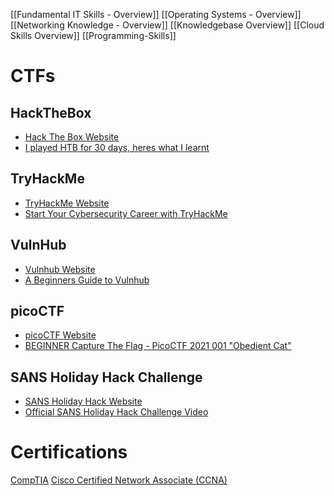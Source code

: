 [[Fundamental IT Skills - Overview]]
[[Operating Systems - Overview]]
[[Networking Knowledge - Overview]]
[[Knowledgebase Overview]]
[[Cloud Skills Overview]]
[[Programming-Skills]]

# CTFs
## HackTheBox

- [Hack The Box Website](https://www.hackthebox.com/)
- [I played HTB for 30 days, heres what I learnt](https://www.youtube.com/watch?v=bPv5pb7AcYs)

## TryHackMe

- [TryHackMe Website](https://tryhackme.com/)
- [Start Your Cybersecurity Career with TryHackMe](https://www.youtube.com/watch?v=HPF8y_gDP7w)

## VulnHub

- [Vulnhub Website](https://www.vulnhub.com/)
- [A Beginners Guide to Vulnhub](https://medium.com/@gavinloughridge/a-beginners-guide-to-vulnhub-part-1-52b06466635d)

## picoCTF

- [picoCTF Website](https://picoctf.org/)
- [BEGINNER Capture The Flag - PicoCTF 2021 001 "Obedient Cat"](https://www.youtube.com/watch?v=P07NH5F-t3s)

## SANS Holiday Hack Challenge

- [SANS Holiday Hack Website](https://www.sans.org/mlp/holiday-hack-challenge-2023/)
- [Official SANS Holiday Hack Challenge Video](https://www.youtube.com/watch?v=zfhhLi8jZzI)


# Certifications

[CompTIA](https://www.comptia.org/certifications)
[Cisco Certified Network Associate (CCNA)](https://www.cisco.com/site/us/en/learn/training-certifications/certifications/enterprise/ccna/index.html)
